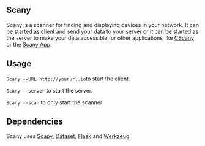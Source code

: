 ## Scany
Scany is a scanner for finding and displaying devices in your network.
It can be started as client and send your data to your server or it can be started as the server to make your data accessible for other applications like [CScany](https://github.com/ProjectJinx/CScany) or the [Scany App](https://github.com/ProjectJinx/ScanyApp).

## Usage

`Scany --URL http://yoururl.io`to start the client.

`Scany --server` to start the server.

`Scany --scan` to only start the scanner

## Dependencies

Scany uses [Scapy](https://scapy.net), [Dataset](https://dataset.readthedocs.io/en/latest/), [Flask](https://flask.palletsprojects.com/en/1.1.x/) and [Werkzeug](https://werkzeug.palletsprojects.com/en/1.0.x/)
